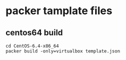 # packer tamplate files

## centos64 build

```
cd CentOS-6.4-x86_64
packer build -only=virtualbox template.json
```
